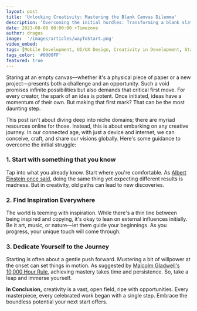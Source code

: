 ```yaml
---
layout: post
title: 'Unlocking Creativity: Mastering the Blank Canvas Dilemma'
description: 'Overcoming the initial hurdles: Transforming a blank slate into a masterpiece.'
date: 2023-08-08 00:00:00 +Timezone
author: dragos
image:  '/images/articles/wayToStart.png'
video_embed:
tags: [Mobile Development, UI/UX Design, Creativity in Development, Starting Strategies, Dreamcraft Tips, Design Inspiration, Development Techniques]
tags_color: '#0000FF'
featured: true
---
```

Staring at an empty canvas—whether it's a physical piece of paper or a new project—presents both a challenge and an opportunity. Such a void promises infinite possibilities but also demands that critical first move. For every creator, the spark of an idea is potent. Once initiated, ideas have a momentum of their own. But making that first mark? That can be the most daunting step.

This post isn't about diving deep into niche domains; there are myriad resources online for those. Instead, this is about embarking on any creative journey. In our connected age, with just a device and internet, we can conceive, craft, and share our visions globally. Here's some guidance to overcome the initial struggle:

### 1. Start with something that you know
Tap into what you already know. Start where you're comfortable. As [Albert Einstein once said](https://quoteinvestigator.com/2017/03/23/same/), doing the same thing yet expecting different results is madness. But in creativity, old paths can lead to new discoveries.

### 2. Find Inspiration Everywhere
The world is teeming with inspiration. While there's a thin line between being inspired and copying, it's okay to lean on external influences initially. Be it art, music, or nature—let them guide your beginnings. As you progress, your unique touch will come through.

### 3. Dedicate Yourself to the Journey
Starting is often about a gentle push forward. Mustering a bit of willpower at the onset can set things in motion. As suggested by [Malcolm Gladwell's 10,000 Hour Rule](https://youtu.be/5MgBikgcWnY), achieving mastery takes time and persistence. So, take a leap and immerse yourself.

**In Conclusion,** creativity is a vast, open field, ripe with opportunities. Every masterpiece, every celebrated work began with a single step. Embrace the boundless potential your next start offers.

